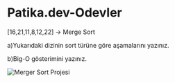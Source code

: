 # Patika.dev-Odevler
[16,21,11,8,12,22] -> Merge Sort

a)Yukarıdaki dizinin sort türüne göre aşamalarını yazınız.

b)Big-O gösterimini yazınız.

![Merger Sort Projesi](https://user-images.githubusercontent.com/69714203/188271337-5ef13111-30b3-4cc9-b08d-899ddc4cb2cf.png)
